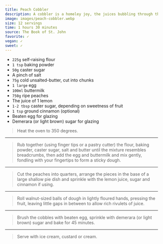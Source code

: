 ```yaml
---
title: Peach Cobbler
description: A cobbler is a homeley joy, the juices bubbling through the cobbles... Apple and blackberry or apple and raspberry make wonderful alternatives. 
image: images/peach-cobbler.webp
size: 12 servings
time: 1 hours 30 minutes
source: The Book of St. John
favorite: ✓
vegan: ✓
sweet: ✓
---
```


* `225g` self-raising flour
* `1 tsp` baking powder
* `50g` caster sugar
* A pinch of salt
* `75g` cold unsalted-butter, cut into chunks
* `1 large` egg
* `100ml` buttermilk
* `750g` ripe peaches
* The juice of 1 lemon
* `1-2 tbsp` caster sugar, depending on sweetness of fruit
* `1 tsp` ground cinnamon (optional)
* Beaten egg for glazing
* Demerara (or light brown) sugar for glazing

> Heat the oven to 350 degrees.

---

> Rub together (using finger tips or a pastry cutter) the flour, baking powder, caster sugar, salt and butter until the mixture resembles breadcrumbs, then add the egg and buttermilk and mix gently, fondling with your fingertips to form a sticky dough.

---

> Cut the peaches into quarters, arrange the pieces in the base of a large shallow pie dish and sprinkle with the lemon juice, sugar and cinnamon if using.

---

> Roll walnut-sized balls of dough in lightly floured hands, pressing the fruit, leaving little gaps in between to allow rich rivulets of juice.

---

> Brush the cobbles with beaten egg, sprinkle with demerara (or light brown) sugar and bake for 45 minutes.

---

> Serve with ice cream, custard or cream.